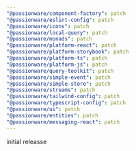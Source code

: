 ```yaml
---
"@passionware/component-factory": patch
"@passionware/eslint-config": patch
"@passionware/icons": patch
"@passionware/local-query": patch
"@passionware/monads": patch
"@passionware/platform-react": patch
"@passionware/platform-storybook": patch
"@passionware/platform-ts": patch
"@passionware/platform-js": patch
"@passionware/query-toolkit": patch
"@passionware/simple-event": patch
"@passionware/simple-store": patch
"@passionware/streams": patch
"@passionware/tailwind-config": patch
"@passionware/typescript-config": patch
"@passionware/ui": patch
"@passionware/entities": patch
"@passionware/messaging-react": patch
---
```


initial releasse
